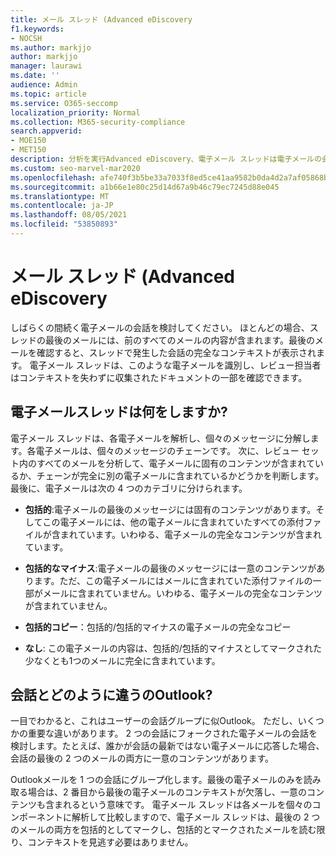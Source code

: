 ```yaml
---
title: メール スレッド (Advanced eDiscovery
f1.keywords:
- NOCSH
ms.author: markjjo
author: markjjo
manager: laurawi
ms.date: ''
audience: Admin
ms.topic: article
ms.service: O365-seccomp
localization_priority: Normal
ms.collection: M365-security-compliance
search.appverid:
- MOE150
- MET150
description: 分析を実行Advanced eDiscovery、電子メール スレッドは電子メールの会話を解析し、各メッセージを異なるカテゴリに分割します。
ms.custom: seo-marvel-mar2020
ms.openlocfilehash: afe740f3b5be33a7033f8ed5ce41aa9582b0da4d2a7af05868bd5522d5f66fb1
ms.sourcegitcommit: a1b66e1e80c25d14d67a9b46c79ec7245d88e045
ms.translationtype: MT
ms.contentlocale: ja-JP
ms.lasthandoff: 08/05/2021
ms.locfileid: "53850893"
---
```

# <a name="email-threading-in-advanced-ediscovery"></a>メール スレッド (Advanced eDiscovery

しばらくの間続く電子メールの会話を検討してください。 ほとんどの場合、スレッドの最後のメールには、前のすべてのメールの内容が含まれます。最後のメールを確認すると、スレッドで発生した会話の完全なコンテキストが表示されます。 電子メール スレッドは、このような電子メールを識別し、レビュー担当者はコンテキストを失わずに収集されたドキュメントの一部を確認できます。

## <a name="what-does-email-threading-do"></a>電子メールスレッドは何をしますか?

電子メール スレッドは、各電子メールを解析し、個々のメッセージに分解します。各電子メールは、個々のメッセージのチェーンです。 次に、レビュー セット内のすべてのメールを分析して、電子メールに固有のコンテンツが含まれているか、チェーンが完全に別の電子メールに含まれているかどうかを判断します。 最後に、電子メールは次の 4 つのカテゴリに分けられます。

- **包括的**:電子メールの最後のメッセージには固有のコンテンツがあります。そしてこの電子メールには、他の電子メールに含まれていたすべての添付ファイルが含まれています。いわゆる、電子メールの完全なコンテンツが含まれています。

- **包括的なマイナス**:電子メールの最後のメッセージには一意のコンテンツがあります。ただ、この電子メールにはメールに含まれていた添付ファイルの一部がメールに含まれていません。いわゆる、電子メールの完全なコンテンツが含まれていません。

- **包括的コピー**：包括的/包括的マイナスの電子メールの完全なコピー

- **なし**: この電子メールの内容は、包括的/包括的マイナスとしてマークされた少なくとも1つのメールに完全に含まれています。

## <a name="how-is-it-different-from-conversations-in-outlook"></a>会話とどのように違うのOutlook?

一目でわかると、これはユーザーの会話グループに似Outlook。 ただし、いくつかの重要な違いがあります。 2 つの会話にフォークされた電子メールの会話を検討します。たとえば、誰かが会話の最新ではない電子メールに応答した場合、会話の最後の 2 つのメールの両方に一意のコンテンツがあります。

Outlookメールを 1 つの会話にグループ化します。最後の電子メールのみを読み取る場合は、2 番目から最後の電子メールのコンテキストが欠落し、一意のコンテンツも含まれるという意味です。 電子メール スレッドは各メールを個々のコンポーネントに解析して比較しますので、電子メール スレッドは、最後の 2 つのメールの両方を包括的としてマークし、包括的とマークされたメールを読む限り、コンテキストを見逃す必要はありません。
